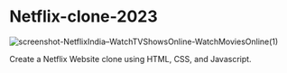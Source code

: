 # Netflix-clone-2023

![screenshot-NetflixIndia–WatchTVShowsOnline-WatchMoviesOnline(1)](https://github.com/dhruvil-patel009/Netflix-clone-2023/assets/85049831/d3e1dd99-61f1-476c-a701-14bfa4843a70)


Create a Netflix Website clone using HTML, CSS, and Javascript. 
